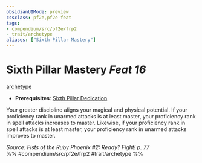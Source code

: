 ```yaml
---
obsidianUIMode: preview
cssclass: pf2e,pf2e-feat
tags:
- compendium/src/pf2e/frp2
- trait/archetype
aliases: ["Sixth Pillar Mastery"]
---
```

# Sixth Pillar Mastery  *Feat 16*  
[archetype](../../rules/traits/archetype.md)  

- **Prerequisites**: [Sixth Pillar Dedication](sixth-pillar-dedication-frp2.md)

Your greater discipline aligns your magical and physical potential. If your proficiency rank in unarmed attacks is at least master, your proficiency rank in spell attacks increases to master. Likewise, if your proficiency rank in spell attacks is at least master, your proficiency rank in unarmed attacks improves to master.

*Source: Fists of the Ruby Phoenix #2: Ready? Fight! p. 77*  
%% #compendium/src/pf2e/frp2 #trait/archetype %%